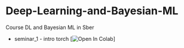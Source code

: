 # Deep-Learning-and-Bayesian-ML
Course DL and Bayesian ML in Sber 
- seminar_1 - intro torch [![Open In Colab](./week_1/seminar1_pytorch_basics.ipynb)]
